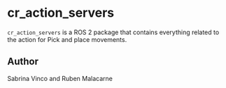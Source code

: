 <!-- mainpage.md -->

# cr_action_servers

`cr_action_servers` is a ROS 2 package that contains everything related to the action for Pick and place movements.





## Author
Sabrina Vinco and Ruben Malacarne
